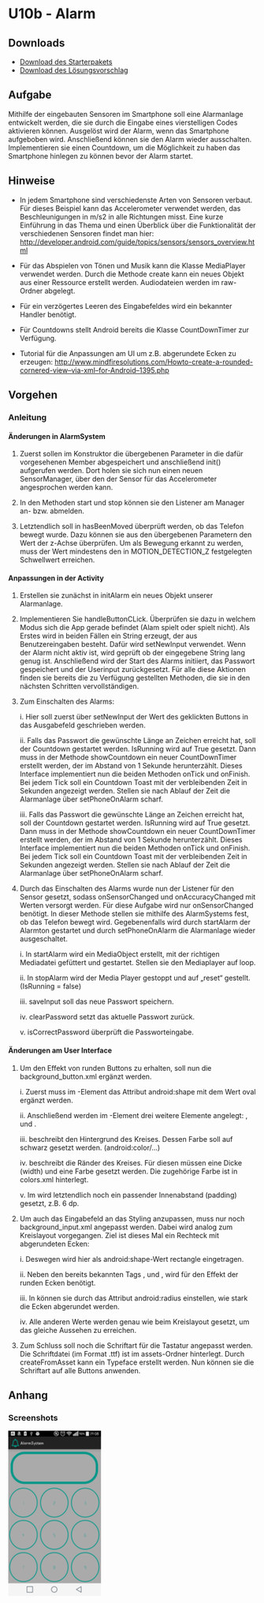 # U10b - Alarm

## Downloads

- [Download des Starterpakets](https://github.com/Android-Regensburg/U10b-Alarm/archive/master.zip)
- [Download des Lösungsvorschlag](https://github.com/Android-Regensburg/U10b-Alarm/archive/solution.zip)

## Aufgabe

Mithilfe der eingebauten Sensoren im Smartphone soll eine Alarmanlage entwickelt werden, die sie durch die Eingabe eines vierstelligen Codes aktivieren können. Ausgelöst wird der Alarm, wenn das Smartphone aufgeboben wird. Anschließend können sie den Alarm wieder ausschalten. Implementieren sie einen Countdown, um die Möglichkeit zu haben das Smartphone hinlegen zu können bevor der Alarm startet.

## Hinweise

* In jedem Smartphone sind verschiedenste Arten von Sensoren verbaut. Für dieses Beispiel kann das Accelerometer verwendet werden, das Beschleunigungen in m/s2 in alle Richtungen misst. Eine kurze Einführung in das Thema und einen Überblick über die Funktionalität der verschiedenen Sensoren findet man hier: http://developer.android.com/guide/topics/sensors/sensors_overview.html

* Für das Abspielen von Tönen und Musik kann die Klasse MediaPlayer verwendet werden. Durch die Methode create kann ein neues Objekt aus einer Ressource erstellt werden. Audiodateien werden im raw-Ordner abgelegt.

* Für ein verzögertes Leeren des Eingabefeldes wird ein bekannter Handler benötigt.

* Für Countdowns stellt Android bereits die Klasse CountDownTimer zur Verfügung.

* Tutorial für die Anpassungen am UI um z.B. abgerundete Ecken zu erzeugen: http://www.mindfiresolutions.com/Howto-create-a-rounded-cornered-view–via-xml–for-Android–1395.php 

## Vorgehen

### Anleitung

#### Änderungen in AlarmSystem

1. Zuerst sollen im Konstruktor die übergebenen Parameter in die dafür vorgesehenen Member abgespeichert und anschließend init() aufgerufen werden. Dort holen sie sich nun einen neuen SensorManager, über den der Sensor für das Accelerometer angesprochen werden kann.

2. In den Methoden start und stop können sie den Listener am Manager an- bzw. abmelden.

3. Letztendlich soll in hasBeenMoved überprüft werden, ob das Telefon bewegt wurde. Dazu können sie aus den übergebenen Parametern den Wert der z-Achse überprüfen. Um als Bewegung erkannt zu werden, muss der Wert mindestens den in MOTION_DETECTION_Z festgelegten Schwellwert erreichen.

#### Anpassungen in der Activity

1. Erstellen sie zunächst in initAlarm ein neues Objekt unserer Alarmanlage.

2. Implementieren Sie handleButtonCLick. Überprüfen sie dazu in welchem Modus sich die App gerade befindet (Alam spielt oder spielt nicht). Als Erstes wird in beiden Fällen ein String erzeugt, der aus Benutzereingaben besteht. Dafür wird setNewInput verwendet. Wenn der Alarm nicht aktiv ist, wird geprüft ob der eingegebene String lang genug ist. Anschließend wird der Start des Alarms initiiert, das Passwort gespeichert und der Userinput zurückgesetzt. Für alle diese Aktionen finden sie bereits die zu Verfügung gestellten Methoden, die sie in den nächsten Schritten vervollständigen.

3. Zum Einschalten des Alarms:

    i. Hier soll zuerst über setNewInput der Wert des geklickten Buttons in das Ausgabefeld geschrieben werden.

    ii. Falls das Passwort die gewünschte Länge an Zeichen erreicht hat, soll der Countdown gestartet werden. IsRunning wird auf True gesetzt. Dann muss in der Methode showCountdown ein neuer CountDownTimer erstellt werden, der im Abstand von 1 Sekunde herunterzählt. Dieses Interface implementiert nun die beiden Methoden onTick und onFinish. Bei jedem Tick soll ein Countdown Toast mit der verbleibenden Zeit in Sekunden angezeigt werden. Stellen sie nach Ablauf der Zeit die Alarmanlage über setPhoneOnAlarm scharf.

    iii. Falls das Passwort die gewünschte Länge an Zeichen erreicht hat, soll der Countdown gestartet werden. IsRunning wird auf True gesetzt. Dann muss in der Methode showCountdown ein neuer CountDownTimer erstellt werden, der im Abstand von 1 Sekunde herunterzählt. Dieses Interface implementiert nun die beiden Methoden onTick und onFinish. Bei jedem Tick soll ein Countdown Toast mit der verbleibenden Zeit in Sekunden angezeigt werden. Stellen sie nach Ablauf der Zeit die Alarmanlage über setPhoneOnAlarm scharf.

4. Durch das Einschalten des Alarms wurde nun der Listener für den Sensor gesetzt, sodass onSensorChanged und onAccuracyChanged mit Werten versorgt werden. Für diese Aufgabe wird nur onSensorChanged benötigt. In dieser Methode stellen sie mithilfe des AlarmSystems fest, ob das Telefon bewegt wird. Gegebenenfalls wird durch startAlarm der Alarmton gestartet und durch setPhoneOnAlarm die Alarmanlage wieder ausgeschaltet.

    i. In startAlarm wird ein MediaObject erstellt, mit der richtigen Mediadatei gefüttert und gestartet. Stellen sie den Mediaplayer auf loop.

    ii. In stopAlarm wird der Media Player gestoppt und auf „reset“ gestellt. (IsRunning = false)

    iii. saveInput soll das neue Passwort speichern.

    iv. clearPassword setzt das aktuelle Passwort zurück.

    v. isCorrectPassword überprüft die Passworteingabe.

#### Änderungen am User Interface

1. Um den Effekt von runden Buttons zu erhalten, soll nun die background_button.xml ergänzt werden.

    i. Zuerst muss im <shape>-Element das Attribut android:shape mit dem Wert oval ergänzt werden.

    ii. Anschließend werden im <shape>-Element drei weitere Elemente angelegt: <solid>, <stroke> und <padding>.

    iii. <solid> beschreibt den Hintergrund des Kreises. Dessen Farbe soll auf schwarz gesetzt werden. (android:color/…)

    iv. <stroke> beschreibt die Ränder des Kreises. Für diesen müssen eine Dicke (width) und eine Farbe gesetzt werden. Die zugehörige Farbe ist in colors.xml hinterlegt.

    v. Im <padding> wird letztendlich noch ein passender Innenabstand (padding) gesetzt, z.B. 6 dp. 

2. Um auch das Eingabefeld an das Styling anzupassen, muss nur noch background_input.xml angepasst werden. Dabei wird analog zum Kreislayout vorgegangen. Ziel ist dieses Mal ein Rechteck mit abgerundeten Ecken:

    i. Deswegen wird hier als android:shape-Wert rectangle eingetragen.

    ii. Neben den bereits bekannten Tags <solid>, <stroke> und <padding>, wird für den Effekt der runden Ecken <corners> benötigt.

    iii. In <corners> können sie durch das Attribut android:radius einstellen, wie stark die Ecken abgerundet werden.

    iv. Alle anderen Werte werden genau wie beim Kreislayout gesetzt, um das gleiche Aussehen zu erreichen.

3. Zum Schluss soll noch die Schriftart für die Tastatur angepasst werden. Die Schriftdatei (im Format .ttf) ist im assets-Ordner hinterlegt. Durch createFromAsset kann ein Typeface erstellt werden. Nun können sie die Schriftart auf alle Buttons anwenden.

## Anhang
### Screenshots

![Screenshot der zehnten App](./docs/screenshot-1.png "Entsperrbildschirm der App")